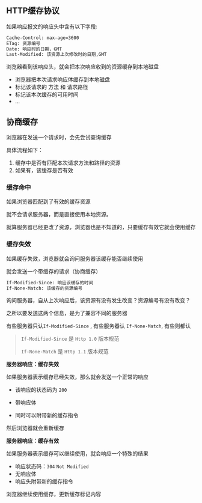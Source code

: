 ## HTTP缓存协议

如果响应报文的响应头中含有以下字段:

```xml
Cache-Control: max-age=3600
ETag: 资源编号
Date: 响应时的日期，GMT
Last-Modified: 该资源上次修改时的日期,GMT
```

浏览器看到该响应头，就会把本次响应收到的资源缓存到本地磁盘

- 浏览器把本次请求响应体缓存到本地磁盘
- 标记该请求的 方法 和 请求路径
- 标记该本次缓存的可用时间
- ...



## 协商缓存

浏览器在发送一个请求时，会先尝试查询缓存

具体流程如下：

1. 缓存中是否有匹配本次请求方法和路径的资源
2. 如果有，该缓存是否有效

### 缓存命中

如果浏览器匹配到了有效的缓存资源

就不会请求服务器，而是直接使用本地资源。

就算服务器已经更改了资源，浏览器也是不知道的，只要缓存有效它就会使用缓存

### 缓存失效

如果缓存失效，浏览器就会询问服务器该缓存能否继续使用

就会发送一个带缓存的请求（协商缓存）

```xml
If-Modified-Since: 响应该缓存的时间
If-None-Match: 该缓存的资源编号
```

询问服务器，自从上次响应后，该资源有没有发生改变？资源编号有没有改变？

之所以要发送这两个信息，是为了兼容不同的服务器

有些服务器只认`If-Modified-Since` , 有些服务器认 `If-None-Match`, 有些则都认

> `If-Modified-Since` 是 `Http 1.0` 版本规范
>
> `If-None-Match` 是 `Http 1.1` 版本规范



**服务器响应：缓存失效**

如果服务器表示缓存已经失效，那么就会发送一个正常的响应

- 该响应的状态码为 `200` 
- 带响应体

- 同时可以附带新的缓存指令

然后浏览器就会重新缓存



**服务器响应：缓存有效**

如果服务器表示缓存可以继续使用，就会响应一个特殊的结果

- 响应状态码：`304` `Not Modified`
- 无响应体
- 响应头附带新的缓存指令

浏览器继续使用缓存，更新缓存标记内容



